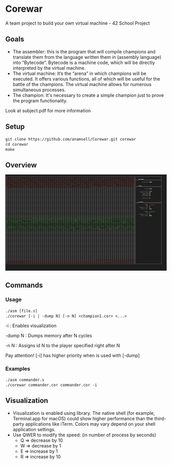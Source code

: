 # Corewar 
A team project to build your own virtual machine - 42 School Project


## Goals

* The assembler: this is the program that will compile champions and translate them from the language written them in (assembly language) into “Bytecode”. Bytecode is a machine code, which will be directly interpreted by the virtual machine.
* The virtual machine: It’s the “arena” in which champions will be executed. It offers various functions, all of which will be useful for the battle of the champions. The virtual machine allows for numerous simultaneous processes.
* The champion: It's necessary to create a simple champion just to prove the program functionality.

Look at subject.pdf for more information
## Setup

```
git clone https://github.com/anamsell/Corewar.git corewar
cd corewar
make
```

## Overview

![overview](overview.png)

## Commands

### Usage
```
./asm [file.s]
./corewar [-i | -dump N] [-n N] <champion1.cor> <...>
```
-i : Enables visualization

-dump N : Dumps memory after N cycles

-n N : Assigns id N to the player specified right after N

Pay attention! [-i] has higher priority when is used with [-dump]

### Examples
```
./asm commander.s
./corewar commander.cor commander.cor -i
```

## Visualization

* Visualization is enabled using library. The native shell (for example, Terminal.app for macOS) could show higher performance than the third-party applications like iTerm. Colors may vary depend on your shell application settings.
* Use QWER to modify the speed: (in number of process by seconds)
  * Q => decrease by 10
  * W => decrease by 1
  * E => increase by 1
  * R => increase by 10

